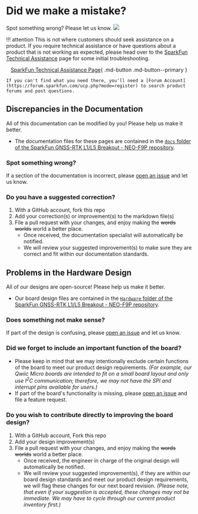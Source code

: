 # Did we make a mistake?

Spot something wrong? Please let us know. <a href="https://github.com/sparkfun/SparkFun_u-blox_NEO-F9P/issues" alt="Issues"><img src="https://img.shields.io/github/issues/sparkfun/SparkFun_u-blox_NEO-F9P.svg" /></a>

!!! attention
    This is not where customers should seek assistance on a product. If you require technical assistance or have questions about a product that is not working as expected, please head over to the [SparkFun Technical Assistance](https://www.sparkfun.com/technical_assistance) page for some initial troubleshooting.
    <center>
    [SparkFun Technical Assistance Page](https://www.sparkfun.com/technical_assistance){ .md-button .md-button--primary }
    </center>

    If you can't find what you need there, you'll need a [Forum Account](https://forum.sparkfun.com/ucp.php?mode=register) to search product forums and post questions.

## Discrepancies in the Documentation

All of this documentation can be modified by you! Please help us make it better.

* The documentation files for these pages are contained in the [`docs` folder of the SparkFun GNSS-RTK L1/L5 Breakout - NEO-F9P repository](https://github.com/sparkfun/SparkFun_u-blox_NEO-F9P/tree/main/docs).

### Spot something wrong?
If a section of the documentation is incorrect, please [open an issue](https://github.com/sparkfun/SparkFun_u-blox_NEO-F9P/issues) and let us know.

### Do you have a suggested correction?
1. With a GitHub account, fork this repo
2. Add your correction(s) or improvement(s) to the markdown file(s)
3. File a pull request with your changes, and enjoy making the ~~words~~ ~~worlds~~ world a better place.
    * Once received, the documentation specialist will automatically be notified.
    * We will review your suggested improvement(s) to make sure they are correct and fit within our documentation standards.

## Problems in the Hardware Design

All of our designs are open-source! Please help us make it better.

* Our board design files are contained in the [`Hardware` folder of the SparkFun GNSS-RTK L1/L5 Breakout - NEO-F9P repository](https://github.com/sparkfun/SparkFun_u-blox_NEO-F9P/tree/main/Hardware).

### Does something not make sense?
If part of the design is confusing, please [open an issue](https://github.com/sparkfun/SparkFun_u-blox_NEO-F9P/issues) and let us know.

### Did we forget to include an important function of the board?
* Please keep in mind that we may intentionally exclude certain functions of the board to meet our product design requirements. *(For example, our Qwiic Micro boards are intended to fit on a small board layout and only use I<sup>2</sup>C communication; therefore, we may not have the SPI and interrupt pins available for users.)*
* If part of the board's functionality is missing, please [open an issue](https://github.com/sparkfun/SparkFun_u-blox_NEO-F9P/issues) and file a feature request.

### Do you wish to contribute directly to improving the board design?
1. With a GitHub account, Fork this repo
2. Add your design improvement(s)
3. File a pull request with your changes, and enjoy making the ~~words~~ ~~worlds~~ world a better place.
    * Once received, the engineer in charge of the original design will automatically be notified.
    * We will review your suggested improvement(s), if they are within our board design standards and meet our product design requirements, we will flag these changes for our next board revision. *(Please note, that even if your suggestion is accepted, these changes may not be immediate. We may have to cycle through our current product inventory first.)*
